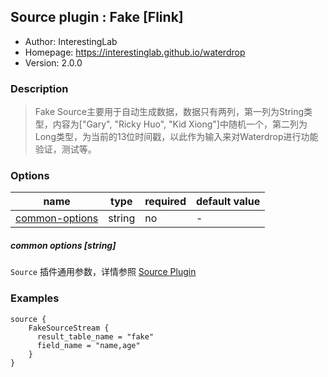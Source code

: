 ## Source plugin : Fake [Flink]

* Author: InterestingLab
* Homepage: https://interestinglab.github.io/waterdrop
* Version: 2.0.0

### Description
> Fake Source主要用于自动生成数据，数据只有两列，第一列为String类型，内容为["Gary", "Ricky Huo", "Kid Xiong"]中随机一个，第二列为Long类型，为当前的13位时间戳，以此作为输入来对Waterdrop进行功能验证，测试等。

### Options
| name | type | required | default value |
| --- | --- | --- | --- |
| [common-options](#common-options-string)| string | no | - |

##### common options [string]

`Source` 插件通用参数，详情参照 [Source Plugin](/zh-cn/v2/flink/configuration/source-plugins/)


### Examples
```
source {
    FakeSourceStream {
      result_table_name = "fake"
      field_name = "name,age"
    }
}
```
